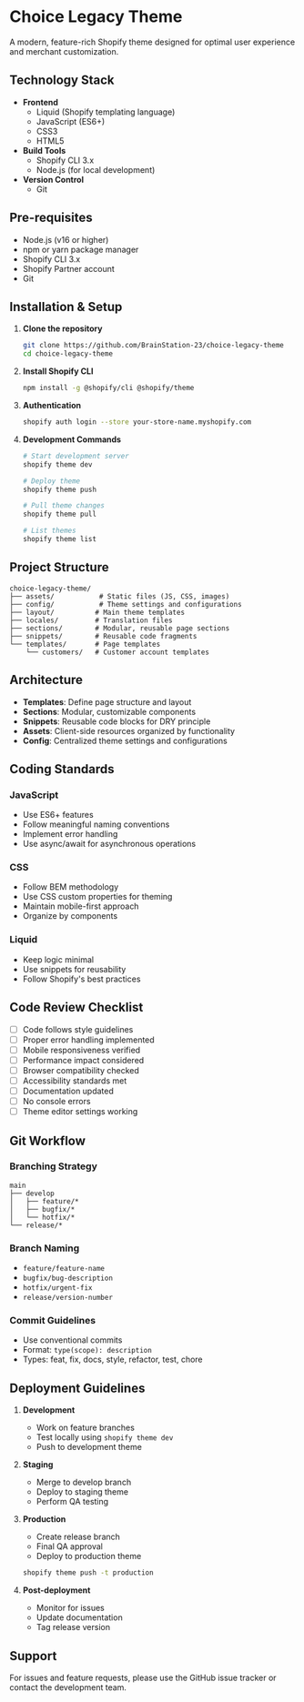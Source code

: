 # Choice Legacy Theme

A modern, feature-rich Shopify theme designed for optimal user experience and merchant customization.

## Technology Stack

- **Frontend**
  - Liquid (Shopify templating language)
  - JavaScript (ES6+)
  - CSS3
  - HTML5
- **Build Tools**
  - Shopify CLI 3.x
  - Node.js (for local development)
- **Version Control**
  - Git

## Pre-requisites

- Node.js (v16 or higher)
- npm or yarn package manager
- Shopify CLI 3.x
- Shopify Partner account
- Git

## Installation & Setup

1. **Clone the repository**

   ```bash
   git clone https://github.com/BrainStation-23/choice-legacy-theme
   cd choice-legacy-theme
   ```

2. **Install Shopify CLI**

   ```bash
   npm install -g @shopify/cli @shopify/theme
   ```

3. **Authentication**

   ```bash
   shopify auth login --store your-store-name.myshopify.com
   ```

4. **Development Commands**

   ```bash
   # Start development server
   shopify theme dev

   # Deploy theme
   shopify theme push

   # Pull theme changes
   shopify theme pull

   # List themes
   shopify theme list
   ```

## Project Structure

```
choice-legacy-theme/
├── assets/           # Static files (JS, CSS, images)
├── config/           # Theme settings and configurations
├── layout/          # Main theme templates
├── locales/         # Translation files
├── sections/        # Modular, reusable page sections
├── snippets/        # Reusable code fragments
└── templates/       # Page templates
    └── customers/   # Customer account templates
```

## Architecture

- **Templates**: Define page structure and layout
- **Sections**: Modular, customizable components
- **Snippets**: Reusable code blocks for DRY principle
- **Assets**: Client-side resources organized by functionality
- **Config**: Centralized theme settings and configurations

## Coding Standards

### JavaScript

- Use ES6+ features
- Follow meaningful naming conventions
- Implement error handling
- Use async/await for asynchronous operations

### CSS

- Follow BEM methodology
- Use CSS custom properties for theming
- Maintain mobile-first approach
- Organize by components

### Liquid

- Keep logic minimal
- Use snippets for reusability
- Follow Shopify's best practices

## Code Review Checklist

- [ ] Code follows style guidelines
- [ ] Proper error handling implemented
- [ ] Mobile responsiveness verified
- [ ] Performance impact considered
- [ ] Browser compatibility checked
- [ ] Accessibility standards met
- [ ] Documentation updated
- [ ] No console errors
- [ ] Theme editor settings working

## Git Workflow

### Branching Strategy

```
main
├── develop
│   ├── feature/*
│   ├── bugfix/*
│   └── hotfix/*
└── release/*
```

### Branch Naming

- `feature/feature-name`
- `bugfix/bug-description`
- `hotfix/urgent-fix`
- `release/version-number`

### Commit Guidelines

- Use conventional commits
- Format: `type(scope): description`
- Types: feat, fix, docs, style, refactor, test, chore

## Deployment Guidelines

1. **Development**

   - Work on feature branches
   - Test locally using `shopify theme dev`
   - Push to development theme

2. **Staging**

   - Merge to develop branch
   - Deploy to staging theme
   - Perform QA testing

3. **Production**

   - Create release branch
   - Final QA approval
   - Deploy to production theme

   ```bash
   shopify theme push -t production
   ```

4. **Post-deployment**
   - Monitor for issues
   - Update documentation
   - Tag release version

## Support

For issues and feature requests, please use the GitHub issue tracker or contact the development team.

 